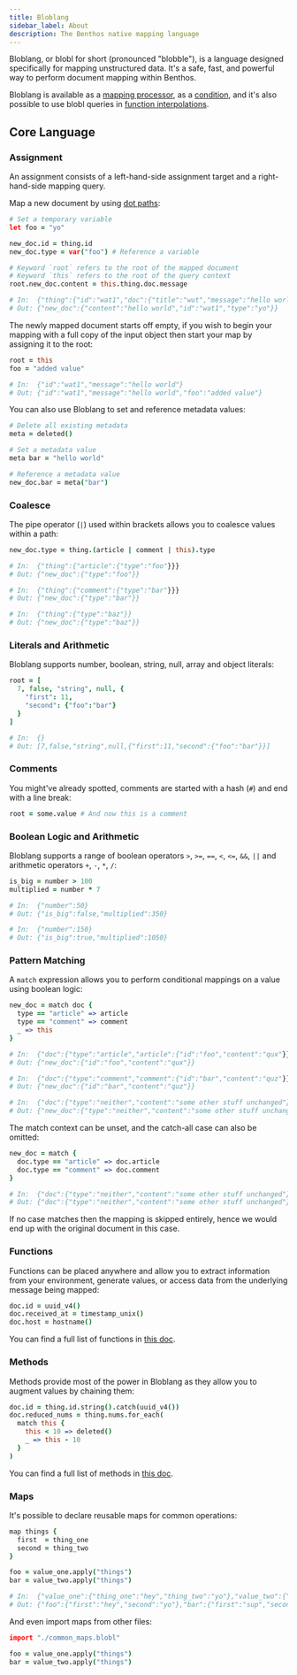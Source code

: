 ```yaml
---
title: Bloblang
sidebar_label: About
description: The Benthos native mapping language
---
```


Bloblang, or blobl for short (pronounced "blobble"), is a language designed specifically for mapping unstructured data. It's a safe, fast, and powerful way to perform document mapping within Benthos.

Bloblang is available as a [mapping processor][blobl.proc], as a [condition][blobl.cond], and it's also possible to use blobl queries in [function interpolations][blobl.interp].

## Core Language

### Assignment

An assignment consists of a left-hand-side assignment target and a right-hand-side mapping query.

Map a new document by using [dot paths][field_paths]:

```coffee
# Set a temporary variable
let foo = "yo"

new_doc.id = thing.id
new_doc.type = var("foo") # Reference a variable

# Keyword `root` refers to the root of the mapped document
# Keyword `this` refers to the root of the query context
root.new_doc.content = this.thing.doc.message

# In:  {"thing":{"id":"wat1","doc":{"title":"wut","message":"hello world"}}}
# Out: {"new_doc":{"content":"hello world","id":"wat1","type":"yo"}}
```

The newly mapped document starts off empty, if you wish to begin your mapping with a full copy of the input object then start your map by assigning it to the root:

```coffee
root = this
foo = "added value"

# In:  {"id":"wat1","message":"hello world"}
# Out: {"id":"wat1","message":"hello world","foo":"added value"}
```

You can also use Bloblang to set and reference metadata values:

```coffee
# Delete all existing metadata
meta = deleted()

# Set a metadata value
meta bar = "hello world"

# Reference a metadata value
new_doc.bar = meta("bar")
```

### Coalesce

The pipe operator (`|`) used within brackets allows you to coalesce values within a path:

```coffee
new_doc.type = thing.(article | comment | this).type

# In:  {"thing":{"article":{"type":"foo"}}}
# Out: {"new_doc":{"type":"foo"}}

# In:  {"thing":{"comment":{"type":"bar"}}}
# Out: {"new_doc":{"type":"bar"}}

# In:  {"thing":{"type":"baz"}}
# Out: {"new_doc":{"type":"baz"}}
```

### Literals and Arithmetic

Bloblang supports number, boolean, string, null, array and object literals:

```coffee
root = [
  7, false, "string", null, {
    "first": 11,
    "second": {"foo":"bar"}
  }
]

# In:  {}
# Out: [7,false,"string",null,{"first":11,"second":{"foo":"bar"}}]
```

### Comments

You might've already spotted, comments are started with a hash (`#`) and end with a line break:

```coffee
root = some.value # And now this is a comment
```

### Boolean Logic and Arithmetic

Bloblang supports a range of boolean operators `>`, `>=`, `==`, `<`, `<=`, `&&`, `||` and arithmetic operators `+`, `-`, `*`, `/`:

```coffee
is_big = number > 100
multiplied = number * 7

# In:  {"number":50}
# Out: {"is_big":false,"multiplied":350}

# In:  {"number":150}
# Out: {"is_big":true,"multiplied":1050}
```

### Pattern Matching

A `match` expression allows you to perform conditional mappings on a value using boolean logic:

```coffee
new_doc = match doc {
  type == "article" => article
  type == "comment" => comment
  _ => this
}

# In:  {"doc":{"type":"article","article":{"id":"foo","content":"qux"}}}
# Out: {"new_doc":{"id":"foo","content":"qux"}}

# In:  {"doc":{"type":"comment","comment":{"id":"bar","content":"quz"}}}
# Out: {"new_doc":{"id":"bar","content":"quz"}}

# In:  {"doc":{"type":"neither","content":"some other stuff unchanged"}}
# Out: {"new_doc":{"type":"neither","content":"some other stuff unchanged"}}
```

The match context can be unset, and the catch-all case can also be omitted:

```coffee
new_doc = match {
  doc.type == "article" => doc.article
  doc.type == "comment" => doc.comment
}

# In:  {"doc":{"type":"neither","content":"some other stuff unchanged"}}
# Out: {"doc":{"type":"neither","content":"some other stuff unchanged"}}
```

If no case matches then the mapping is skipped entirely, hence we would end up with the original document in this case.

### Functions

Functions can be placed anywhere and allow you to extract information from your environment, generate values, or access data from the underlying message being mapped:

```coffee
doc.id = uuid_v4()
doc.received_at = timestamp_unix()
doc.host = hostname()
```

You can find a full list of functions in [this doc][blobl.functions].

### Methods

Methods provide most of the power in Bloblang as they allow you to augment values by chaining them:

```coffee
doc.id = thing.id.string().catch(uuid_v4())
doc.reduced_nums = thing.nums.for_each(
  match this {
    this < 10 => deleted()
    _ => this - 10
  }
)
```

You can find a full list of methods in [this doc][blobl.methods].

### Maps

It's possible to declare reusable maps for common operations:

```coffee
map things {
  first  = thing_one
  second = thing_two
}

foo = value_one.apply("things")
bar = value_two.apply("things")

# In:  {"value_one":{"thing_one":"hey","thing_two":"yo"},"value_two":{"thing_one":"sup","thing_two":"waddup"}}
# Out: {"foo":{"first":"hey","second":"yo"},"bar":{"first":"sup","second":"waddup"}}
```

And even import maps from other files:

```coffee
import "./common_maps.blobl"

foo = value_one.apply("things")
bar = value_two.apply("things")
```

[field_paths]: /docs/configuration/field_paths
[blobl.proc]: /docs/components/processors/bloblang
[blobl.cond]: /docs/components/conditions/bloblang
[blobl.interp]: /docs/configuration/interpolation#bloblang-queries
[blobl.functions]: /docs/guides/bloblang/functions
[blobl.methods]: /docs/guides/bloblang/methods
